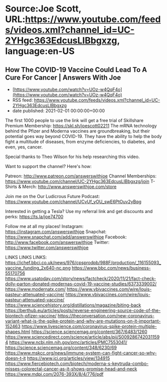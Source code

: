 # Source:Joe Scott, URL:https://www.youtube.com/feeds/videos.xml?channel_id=UC-2YHgc363EdcusLIBbgxzg, language:en-US

## How The COVID-19 Vaccine Could Lead To A Cure For Cancer | Answers With Joe
 - [https://www.youtube.com/watch?v=UOz-w4QqF4o](https://www.youtube.com/watch?v=UOz-w4QqF4o)
 - RSS feed: https://www.youtube.com/feeds/videos.xml?channel_id=UC-2YHgc363EdcusLIBbgxzg
 - date published: 2021-02-01 00:00:00+00:00

The first 1000 people to use the link will get a free trial of Skillshare Premium Membership: https://skl.sh/joescott02211
The mRNA technology behind the Pfizer and Moderna vaccines are groundbreaking, but their potential goes way beyond COVID-19. They have the ability to help the body fight a multitude of diseases, from enzyme deficiencies, to diabetes, and even, yes, cancer.

Special thanks to Theo Wilson for his help researching this video.

Want to support the channel? Here's how:

Patreon: http://www.patreon.com/answerswithjoe
Channel Memberships: https://www.youtube.com/channel/UC-2YHgc363EdcusLIBbgxzg/join
T-Shirts & Merch: http://www.answerswithjoe.com/store

Join me on the Our Ludicrous Future Podcast:
https://www.youtube.com/channel/UCvUf_yOU_swE6PtOuv2yBqg

Interested in getting a Tesla? Use my referral link and get discounts and perks:
https://ts.la/joe74700

Follow me at all my places!
Instagram: https://instagram.com/answerswithjoe
Snapchat: https://www.snapchat.com/add/answerswithjoe
Facebook: http://www.facebook.com/answerswithjoe
Twitter: https://www.twitter.com/answerswithjoe

LINKS LINKS LINKS:
https://ichef.bbci.co.uk/news/976/cpsprodpb/988F/production/_116155093_vaccine_funding_2x640-nc.png
https://www.bbc.com/news/business-55170756
https://www.usatoday.com/story/news/factcheck/2020/11/21/fact-check-dolly-parton-donated-modernas-covid-19-vaccine-studies/6373339002/
https://www.modernatx.com/
https://www.vbivaccines.com/wire/louis-pasteur-attenuated-vaccine/
https://www.vbivaccines.com/wire/louis-pasteur-attenuated-vaccine/ https://www.sciencehistory.org/distillations/magazine/biting-back
https://berthub.eu/articles/posts/reverse-engineering-source-code-of-the-biontech-pfizer-vaccine/ https://theconversation.com/new-coronavirus-variant-what-is-the-spike-protein-and-why-are-mutations-on-it-important-152463
https://www.livescience.com/coronavirus-spike-protein-multiple-shapes.html https://science.sciencemag.org/content/367/6483/1260
https://www.sciencedirect.com/science/article/abs/pii/S0092867420311594
https://www.ncbi.nlm.nih.gov/pmc/articles/PMC7553041/
https://science.sciencemag.org/content/348/6230/69
https://www.mskcc.org/news/immune-system-can-fight-cancer-so-why-doesn-t-it https://www.jci.org/articles/view/134915
https://www.fiercebiotech.com/biotech/moderna-s-keytruda-combo-misses-colorectal-cancer-as-it-shows-promise-head-and-neck
https://www.mdpi.com/2076-393X/8/4/776/pdf

